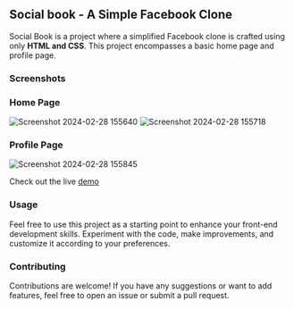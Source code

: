 ## Social book - A Simple Facebook Clone

Social Book is a project where a simplified Facebook clone is crafted using only **HTML and CSS**. This project encompasses a basic home page and profile page.

### Screenshots

### Home Page
![Screenshot 2024-02-28 155640](https://github.com/maleeshathedev/Socialbook/assets/156166921/f89a1083-4381-457f-9484-3c8b5c8042ea)
![Screenshot 2024-02-28 155718](https://github.com/maleeshathedev/Socialbook/assets/156166921/8e275d73-2438-41dc-8a10-0476da9d66d0)

### Profile Page
![Screenshot 2024-02-28 155845](https://github.com/maleeshathedev/Socialbook/assets/156166921/8a2cd5fd-a156-442b-ba4e-3042dc41a44f)


Check out the live [demo](https://socialbookos.netlify.app/)

### Usage
Feel free to use this project as a starting point to enhance your front-end development skills. Experiment with the code, make improvements, and customize it according to your preferences.

### Contributing
Contributions are welcome! If you have any suggestions or want to add features, feel free to open an issue or submit a pull request.

